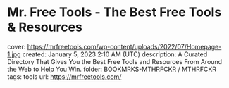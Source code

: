 # Mr. Free Tools - The Best Free Tools & Resources

cover: https://mrfreetools.com/wp-content/uploads/2022/07/Homepage-1.jpg
created: January 5, 2023 2:10 AM (UTC)
description: A Curated Directory That Gives You the Best Free Tools and Resources From Around the Web to Help You Win.
folder: BOOKMRKS-MTHRFCKR / MTHRFCKR
tags: tools
url: https://mrfreetools.com/